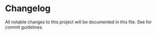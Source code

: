 # Changelog

All notable changes to this project will be documented in this file. See for commit guidelines.
